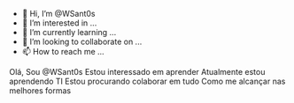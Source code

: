 - 👋 Hi, I’m @WSant0s
- 👀 I’m interested in ...
- 🌱 I’m currently learning ...
- 💞️ I’m looking to collaborate on ...
- 📫 How to reach me ...

<!---
WSant0s/WSant0s is a ✨ special ✨ repository because its `README.md` (this file) appears on your GitHub profile.
You can click the Preview link to take a look at your changes.
--->
Olá, Sou @WSant0s 
Estou interessado em aprender
Atualmente estou aprendendo TI
Estou procurando colaborar em tudo
Como me alcançar nas melhores formas
